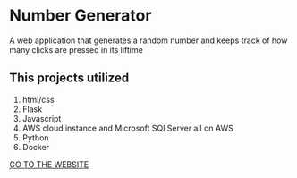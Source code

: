 # Number Generator
 A web application that generates a random number and keeps track of how many clicks are pressed in its liftime

## This projects utilized
1. html/css
2. Flask
3. Javascript
4. AWS cloud instance and Microsoft SQl Server all on AWS
5. Python
6. Docker

[GO TO THE WEBSITE](http://ec2-3-83-105-254.compute-1.amazonaws.com)